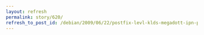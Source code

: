 ```yaml
---
layout: refresh
permalink: story/620/
refresh_to_post_id: /debian/2009/06/22/postfix-levl-klds-megadott-ipn-postifx-msodik-pldny-konfigurlsa
---
```

